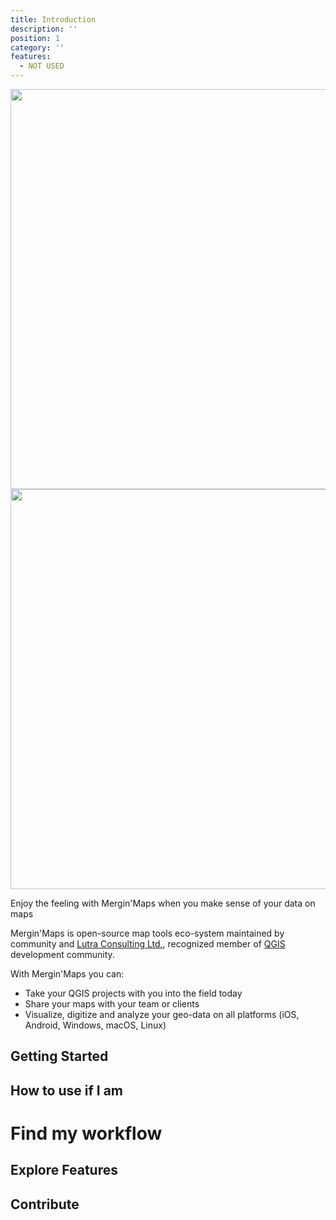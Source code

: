 ```yaml
---
title: Introduction
description: ''
position: 1
category: ''
features:
  - NOT USED
---
```


<img src="/preview.jpeg" class="light-img" width="1280" height="640" alt=""/>
<img src="/preview.jpeg" class="dark-img" width="1280" height="640" alt=""/>

<alert type="success">

Enjoy the feeling with Mergin'Maps when you make sense of your data on maps

</alert>

Mergin'Maps is open-source map tools eco-system maintained by community 
and [Lutra Consulting Ltd.](https://www.lutraconsulting.co.uk), recognized
member of [QGIS](htts://qgis.org) development community.

With Mergin'Maps you can:

 - Take your QGIS projects with you into the field today
 - Share your maps with your team or clients
 - Visualize, digitize and analyze your geo-data on all platforms (iOS, Android, Windows, macOS, Linux)

## Getting Started

## How to use if I am

# Find my workflow

## Explore Features

## Contribute

